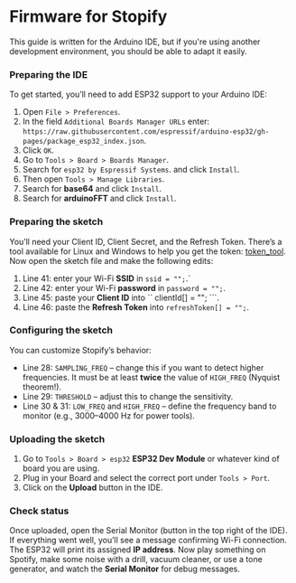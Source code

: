 # Firmware for Stopify  
  
This guide is written for the Arduino IDE, but if you're using another development environment, you should be able to adapt it easily.

### Preparing the IDE  
To get started, you’ll need to add ESP32 support to your Arduino IDE:

1. Open ``` File > Preferences ```.  
2. In the field ``` Additional Boards Manager URLs ``` enter:
   ``` https://raw.githubusercontent.com/espressif/arduino-esp32/gh-pages/package_esp32_index.json ```.  
3. Click ``` OK ```.  
4. Go to ``` Tools > Board > Boards Manager ```.  
5. Search for ``` esp32 by Espressif Systems ```.  and click ``` Install ```.
6. Then open ``` Tools > Manage Libraries ```.
7. Search for **base64** and click ``` Install ```.
8. Search for **arduinoFFT** and click ``` Install ```.

### Preparing the sketch
You’ll need your Client ID, Client Secret, and the Refresh Token. There’s a tool available for Linux and Windows to help you get the token:  [token_tool](https://github.com/NikolaiRadke/Stopify/tree/main/token_tool). Now open the sketch file and make the following edits:  

1. Line 41: enter your Wi-Fi **SSID** in ``` ssid = ""; ```.`
2. Line 42: enter your Wi-Fi **password** in ``` password = ""; ```.
3. Line 45: paste your **Client ID** into `` clientId[] = ""; ```. 
4. Line 46: paste the **Refresh Token** into ``` refreshToken[] = ""; ```.

### Configuring the sketch
You can customize Stopify’s behavior:

* Line 28: ``` SAMPLING_FREQ ``` – change this if you want to detect higher frequencies. It must be at least **twice** the value of ``` HIGH_FREQ ``` (Nyquist theorem!).
* Line 29: ``` THRESHOLD ``` – adjust this to change the sensitivity.
* Line 30 & 31: ``` LOW_FREQ ``` and ``` HIGH_FREQ ``` – define the frequency band to monitor (e.g., 3000–4000 Hz for power tools).

### Uploading the sketch
1. Go to ``` Tools > Board > esp32 ``` **ESP32 Dev Module** or whatever kind of board you are using.
2. Plug in your Board and select the correct port under ``` Tools > Port ```.
3. Click on the **Upload** button in the IDE.

### Check status
Once uploaded, open the Serial Monitor (button in the top right of the IDE). If everything went well, you’ll see a message confirming 
Wi-Fi connection. The ESP32 will print its assigned **IP address**. Now play something on Spotify, make some noise with a drill, vacuum 
cleaner, or use a tone generator, and watch the **Serial Monitor** for debug messages.
      

